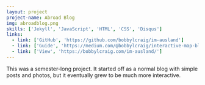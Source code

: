 ```yaml
---
layout: project
project-name: Abroad Blog
img: abroadblog.png
skills: ['Jekyll', 'JavaScript', 'HTML', 'CSS', 'Disqus']
links:
  - link: ['GitHub', 'https://github.com/bobbylcraig/im-ausland']
  - link: ['Guide', 'https://medium.com/@bobbylcraig/interactive-map-blog-study-abroad-project-ef87e3e938fb']
  - link: ['View', 'https://bobbylcraig.com/im-ausland/']
---
```


This was a semester-long project. It started off as a normal blog with simple posts and photos, but it eventually grew to be much more interactive.
